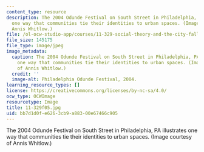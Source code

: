 ```yaml
---
content_type: resource
description: The 2004 Odunde Festival on South Street in Philadelphia, PA illustrates
  one way that communities tie their identities to urban spaces. (Image courtesy of
  Annis Whitlow.)
file: /ol-ocw-studio-app/courses/11-329-social-theory-and-the-city-fall-2005/bb7d1d0fe6263cb9a88300e67466c905_11-329f05.jpg
file_size: 145175
file_type: image/jpeg
image_metadata:
  caption: The 2004 Odunde Festival on South Street in Philadelphia, PA illustrates
    one way that communities tie their identities to urban spaces. (Image courtesy
    of Annis Whitlow.)
  credit: ''
  image-alt: Philadelphia Odunde Festival, 2004.
learning_resource_types: []
license: https://creativecommons.org/licenses/by-nc-sa/4.0/
ocw_type: OCWImage
resourcetype: Image
title: 11-329f05.jpg
uid: bb7d1d0f-e626-3cb9-a883-00e67466c905
---
```

The 2004 Odunde Festival on South Street in Philadelphia, PA illustrates one way that communities tie their identities to urban spaces. (Image courtesy of Annis Whitlow.)
